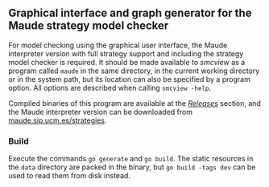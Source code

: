 ## Graphical interface and graph generator for the Maude strategy model checker

For model checking using the graphical user interface, the Maude interpreter version with full strategy support and including the strategy model checker is required. It should be made available to *smcview* as a program called `maude` in the same directory, in the current working directory or in the system path, but its location can also be specified by a program option. All options are described when calling `smcview -help`.

Compiled binaries of this program are available at the *[Releases](https://github.com/ningit/smcview/releases)* section, and the Maude interpreter version can be downloaded from [maude.sip.ucm.es/strategies](http://maude.sip.ucm.es/strategies/#downloads).

### Build

Execute the commands `go generate` and `go build`. The static resources in the `data` directory are packed in the binary, but `go build -tags dev` can be used to read them from disk instead.
